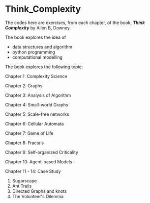 # Think_Complexity

The codes here are exercises, from each chapter, of the book, ***Think Complexity*** by Allen B, Downey.  

The book explores the idea of 
* data structures and algorithm
* python programming
* computational modelling 

The book explores the following topic: 

Chapter 1: Complexity Science

Chapter 2: Graphs

Chapter 3: Analysis of Algorithm 

Chapter 4: Small-world Graphs

Chapter 5: Scale-free networks 

Chapter 6: Cellular Automata

Chapter 7: Game of Life

Chapter 8: Fractals 

Chapter 9: Self-organized Criticality 

Chapter 10: Agent-based Models

Chapter 11 - 14: Case Study 
1. Sugarscape
2. Ant Trails 
3. Directed Graphs and knots
4. The Volunteer's Dilemma
